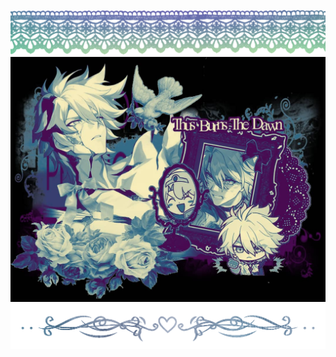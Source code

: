  ![Alt Text](https://github.com/grove-of-epiphany/lalalalal/blob/main/Tak%20berjudul714_20250823004239.png) 
 ![Alt Text](https://github.com/grove-of-epiphany/lalalalal/blob/main/IMG-20250822-WA0030.jpg) 
 ![Alt Text](https://github.com/grove-of-epiphany/lalalalal/blob/main/IMG_1183.png) 
